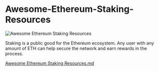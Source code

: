 # Awesome-Ethereum-Staking-Resources

![Awesome Ethereum Staking Resources](https://user-images.githubusercontent.com/75987728/215033189-52474a01-d389-4f9a-a508-be529a38f645.png)

Staking is a public good for the Ethereum ecosystem. Any user with any amount of ETH can help secure the network and earn rewards in the process.

[Awesome Ethereum Staking Resources.md](https://github.com/0xarmagan/Awesome-Ethereum-Staking-Resources-/files/10508940/Awesome.Ethereum.Staking.Resources.md)



